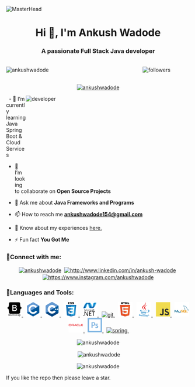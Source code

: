 ![MasterHead](https://user-images.githubusercontent.com/22107794/139580686-887df369-edb8-4bc8-b607-4fbf6d7e4866.gif)
<h1 align="center">Hi 👋, I'm Ankush Wadode</h1>
<h3 align="center">A passionate Full Stack Java developer</h3>
</br>
<div align="left">
<img src="https://komarev.com/ghpvc/?username=ankushwadode&label=Profile%20views&color=0e75b6&style=flat" alt="ankushwadode" /> 
<img alt="followers" title="Follow me on Github" src="https://custom-icon-badges.herokuapp.com/github/followers/ankushwadode?color=236ad3&labelColor=1155ba&style=for-the-badge&logo=person-add&label=Follow&logoColor=white" align="right" width="130"/></a>
</div>
</br>
<p align="center"> <a href="https://github.com/ryo-ma/github-profile-trophy"><img src="https://github-profile-trophy.vercel.app/?username=ankushwadode&theme=discord" alt="ankushwadode" /></a> </p>&nbsp;
 <img align ="right" alt="developer" width="450" height="250" src="https://www.careerguide.com/career/wp-content/uploads/2020/02/00086-desk-anim-v0.3.gif">
- 🌱 I’m currently learning Java Spring Boot & Cloud Services

- 👯 I’m looking to collaborate on **Open Source Projects**

- 💬 Ask me about **Java Frameworks and Programs**

- 📫 How to reach me **ankushwadode154@gmail.com**

- 📄 Know about my experiences [here.](https://drive.google.com/file/d/1EnBV21-xUk8k1774MQQrw4wOd9BAHEGM/view?usp=share_link)

- ⚡ Fun fact **You Got Me**

<h3 align="left">📧Connect with me:</h3>
<p align="center">
<a href="https://twitter.com/ankushwadode" target="blank">
<img align="center" src="https://raw.githubusercontent.com/rahuldkjain/github-profile-readme-generator/master/src/images/icons/Social/twitter.svg" alt="ankushwadode" height="30" width="40" /></a>&nbsp;
<a href="https://linkedin.com/in/http://www.linkedin.com/in/ankush-wadode" target="blank">
<img align="center" src="https://raw.githubusercontent.com/rahuldkjain/github-profile-readme-generator/master/src/images/icons/Social/linked-in-alt.svg" alt="http://www.linkedin.com/in/ankush-wadode" height="30" width="40" /></a>&nbsp;
<a href="https://instagram.com/https://www.instagram.com/ankushwadode" target="blank">
<img align="center" src="https://raw.githubusercontent.com/rahuldkjain/github-profile-readme-generator/master/src/images/icons/Social/instagram.svg" alt="https://www.instagram.com/ankushwadode" height="30" width="40" /></a>
</p>

<h3 align="left">🧰Languages and Tools:</h3>
<p align="center"> <a href="https://getbootstrap.com" target="_blank" rel="noreferrer"> 
<img src="https://raw.githubusercontent.com/devicons/devicon/master/icons/bootstrap/bootstrap-plain-wordmark.svg" alt="bootstrap" width="40" height="40"/> </a> &nbsp;
<a href="https://www.cprogramming.com/" target="_blank" rel="noreferrer"> 
<img src="https://raw.githubusercontent.com/devicons/devicon/master/icons/c/c-original.svg" alt="c" width="40" height="40"/> </a>&nbsp; 
<a href="https://www.w3schools.com/cpp/" target="_blank" rel="noreferrer"> 
<img src="https://raw.githubusercontent.com/devicons/devicon/master/icons/cplusplus/cplusplus-original.svg" alt="cplusplus" width="40" height="40"/> </a> &nbsp;
<a href="https://www.w3schools.com/css/" target="_blank" rel="noreferrer"> 
<img src="https://raw.githubusercontent.com/devicons/devicon/master/icons/css3/css3-original-wordmark.svg" alt="css3" width="40" height="40"/> </a> &nbsp;
<a href="https://dotnet.microsoft.com/" target="_blank" rel="noreferrer"> 
<img src="https://raw.githubusercontent.com/devicons/devicon/master/icons/dot-net/dot-net-original-wordmark.svg" alt="dotnet" width="40" height="40"/> </a> &nbsp;
<a href="https://git-scm.com/" target="_blank" rel="noreferrer"> 
<img src="https://www.vectorlogo.zone/logos/git-scm/git-scm-icon.svg" alt="git" width="40" height="40"/> </a> &nbsp;
<a href="https://www.w3.org/html/" target="_blank" rel="noreferrer"> 
<img src="https://raw.githubusercontent.com/devicons/devicon/master/icons/html5/html5-original-wordmark.svg" alt="html5" width="40" height="40"/> </a> &nbsp;
<a href="https://www.java.com" target="_blank" rel="noreferrer"> 
<img src="https://raw.githubusercontent.com/devicons/devicon/master/icons/java/java-original.svg" alt="java" width="40" height="40"/> </a> &nbsp;
<a href="https://developer.mozilla.org/en-US/docs/Web/JavaScript" target="_blank" rel="noreferrer"> 
<img src="https://raw.githubusercontent.com/devicons/devicon/master/icons/javascript/javascript-original.svg" alt="javascript" width="40" height="40"/> </a> &nbsp;
<a href="https://www.mysql.com/" target="_blank" rel="noreferrer"> 
<img src="https://raw.githubusercontent.com/devicons/devicon/master/icons/mysql/mysql-original-wordmark.svg" alt="mysql" width="40" height="40"/> </a>&nbsp;
<a href="https://www.oracle.com/" target="_blank" rel="noreferrer"> 
<img src="https://raw.githubusercontent.com/devicons/devicon/master/icons/oracle/oracle-original.svg" alt="oracle" width="40" height="40"/> </a> &nbsp;
<a href="https://www.photoshop.com/en" target="_blank" rel="noreferrer"> 
<img src="https://raw.githubusercontent.com/devicons/devicon/master/icons/photoshop/photoshop-line.svg" alt="photoshop" width="40" height="40"/> </a> &nbsp;
<a href="https://spring.io/" target="_blank" rel="noreferrer"> 
<img src="https://www.vectorlogo.zone/logos/springio/springio-icon.svg" alt="spring" width="40" height="40"/> </a>&nbsp;</p>
<div align="center">
<p>
<img align="center" src="https://github-readme-stats.vercel.app/api/top-langs?username=ankushwadode&show_icons=true&locale=en&layout=detail&theme=dark" alt="ankushwadode" />
</p>

<p>&nbsp;<img align="center" src="https://github-readme-stats.vercel.app/api?username=ankushwadode&theme=dark&show_icons=true&locale=en" alt="ankushwadode" /></p>

<p><img align="center" src="https://github-readme-streak-stats.herokuapp.com/?user=ankushwadode&theme=dark" alt="ankushwadode" /></p>
</div>

<p>If you like the repo then please leave a star.</p>
